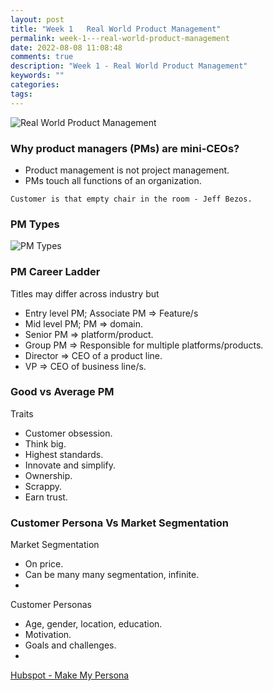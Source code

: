 ```yaml
---
layout: post
title: "Week 1   Real World Product Management"
permalink: week-1---real-world-product-management
date: 2022-08-08 11:08:48
comments: true
description: "Week 1 - Real World Product Management"
keywords: ""
categories:
tags:
---
```


![Real World Product Management](/images/pm-course.png)


### Why product managers (PMs) are mini-CEOs?

- Product management is not project management.
- PMs touch all functions of an organization.

`Customer is that empty chair in the room - Jeff Bezos.`

### PM Types

![PM Types](/images/pm-types.png)

### PM Career Ladder

Titles may differ across industry but
- Entry level PM; Associate PM => Feature/s
- Mid level PM; PM => domain.
- Senior PM => platform/product.
- Group PM => Responsible for multiple platforms/products.
- Director => CEO of a product line.
- VP => CEO of business line/s.

### Good vs Average PM

Traits
- Customer obsession.
- Think big.
- Highest standards.
- Innovate and simplify.
- Ownership.
- Scrappy.
- Earn trust.

### Customer Persona Vs Market Segmentation

Market Segmentation
- On price.
- Can be many many segmentation, infinite.
-

Customer Personas
- Age, gender, location, education.
- Motivation.
- Goals and challenges.
-

[Hubspot - Make My Persona](https://www.hubspot.com/make-my-persona)
